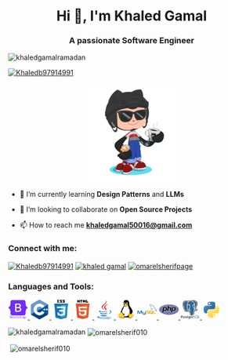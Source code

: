 <h1 align="center">Hi 👋, I'm Khaled Gamal</h1>
<h3 align="center">A passionate Software Engineer </h3>

<p align="left"> <img src="https://komarev.com/ghpvc/?username=khaledgamalramadan&label=Profile%20views&color=0e75b6&style=flat" alt="khaledgamalramadan" /> </p>

<p align="left"> <a href="https://x.com/Khaledb97914991" target="blank"><img
      src="https://img.shields.io/twitter/follow/Khaledb97914991?logo=twitter&style=for-the-badge"
      alt="Khaledb97914991" /></a> </p>

<div align=center>
  <img src="https://raw.githubusercontent.com/AhmedFathyDev/AhmedFathyDev/main/GitHub.png"
    alt="GitHub Octocat Drinking a Cup of Coffee" height="200">
</div>

<!-- - 🔭 I’m currently working on **Obelaw Documentation** -->

- 🌱 I’m currently learning **Design Patterns** and **LLMs**

- 👯 I’m looking to collaborate on **Open Source Projects**

- 📫 How to reach me **khaledgamal50016@gmail.com**


<h3 align="left">Connect with me:</h3>
<p align="left">
  <a href="https://x.com/Khaledb97914991" target="blank"><img align="center"
      src="https://raw.githubusercontent.com/rahuldkjain/github-profile-readme-generator/master/src/images/icons/Social/twitter.svg"
      alt="Khaledb97914991" height="30" width="40" /></a>
  <a href="https://www.linkedin.com/in/khaled-gamal-a20571266?lipi=urn%3Ali%3Apage%3Ad_flagship3_profile_view_base%3BcKjV9h%2B4TIqHGvE8N%2FnB4A%3D%3D" target="blank"><img align="center"
      src="https://cdn1.iconfinder.com/data/icons/logotypes/32/circle-linkedin-512.png"
      alt="khaled gamal" height="30" width="40" /></a>
  <a href="[https://fb.com/omarelsherifpage](https://www.facebook.com/profile.php?id=100027251589489)" target="blank"><img align="center"
      src="https://raw.githubusercontent.com/rahuldkjain/github-profile-readme-generator/master/src/images/icons/Social/facebook.svg"
      alt="omarelsherifpage" height="30" width="40" /></a>
<!--   <a href="https://www.youtube.com/channel/UCSbQpX2FwjmiG_3znl5UodA" target="blank"><img align="center"
      src="https://raw.githubusercontent.com/rahuldkjain/github-profile-readme-generator/master/src/images/icons/Social/youtube.svg"
      alt="omar elsherif" height="30" width="40" /></a> -->
</p>

<h3 align="left">Languages and Tools:</h3>
<p align="left"> <a href="https://getbootstrap.com" target="_blank" rel="noreferrer"> <img src="https://raw.githubusercontent.com/devicons/devicon/master/icons/bootstrap/bootstrap-plain-wordmark.svg" alt="bootstrap" width="40" height="40"/> </a> <a href="https://www.w3schools.com/cpp/" target="_blank" rel="noreferrer"> <img src="https://raw.githubusercontent.com/devicons/devicon/master/icons/cplusplus/cplusplus-original.svg" alt="cplusplus" width="40" height="40"/> </a> <a href="https://www.w3schools.com/css/" target="_blank" rel="noreferrer"> <img src="https://raw.githubusercontent.com/devicons/devicon/master/icons/css3/css3-original-wordmark.svg" alt="css3" width="40" height="40"/> </a> <a href="https://www.w3.org/html/" target="_blank" rel="noreferrer"> <img src="https://raw.githubusercontent.com/devicons/devicon/master/icons/html5/html5-original-wordmark.svg" alt="html5" width="40" height="40"/> </a> <a href="https://www.java.com" target="_blank" rel="noreferrer"> <img src="https://raw.githubusercontent.com/devicons/devicon/master/icons/java/java-original.svg" alt="java" width="40" height="40"/> </a> <a href="https://www.linux.org/" target="_blank" rel="noreferrer"> <img src="https://raw.githubusercontent.com/devicons/devicon/master/icons/linux/linux-original.svg" alt="linux" width="40" height="40"/> </a> <a href="https://www.mysql.com/" target="_blank" rel="noreferrer"> <img src="https://raw.githubusercontent.com/devicons/devicon/master/icons/mysql/mysql-original-wordmark.svg" alt="mysql" width="40" height="40"/> </a> <a href="https://www.php.net" target="_blank" rel="noreferrer"> <img src="https://raw.githubusercontent.com/devicons/devicon/master/icons/php/php-original.svg" alt="php" width="40" height="40"/> </a> <a href="https://www.postgresql.org" target="_blank" rel="noreferrer"> <img src="https://raw.githubusercontent.com/devicons/devicon/master/icons/postgresql/postgresql-original-wordmark.svg" alt="postgresql" width="40" height="40"/> </a> <a href="https://www.python.org" target="_blank" rel="noreferrer"> <img src="https://raw.githubusercontent.com/devicons/devicon/master/icons/python/python-original.svg" alt="python" width="40" height="40"/> </a> </p>



<!-- <p><img align="left" src="https://github-readme-stats.vercel.app/api/top-langs?username=omarelsherif010&show_icons=true&locale=en&layout=compact" alt="omarelsherif010" /></p> -->
<p><img align="left" src="https://github-readme-stats.vercel.app/api/top-langs?username=khaledgamalramadan&show_icons=true&locale=en&layout=compact" alt="khaledgamalramadan" /></p>
<p>&nbsp;<img align="center"
    src="https://github-readme-stats.vercel.app/api?username=khaledgamalramadan&show_icons=true&locale=en&&layout=compact"
    alt="omarelsherif010" /></p>

<p>&nbsp;<img align="center" src="https://github-readme-streak-stats.herokuapp.com/?user=khaledgamalramadan&"
    alt="omarelsherif010" /></p>
